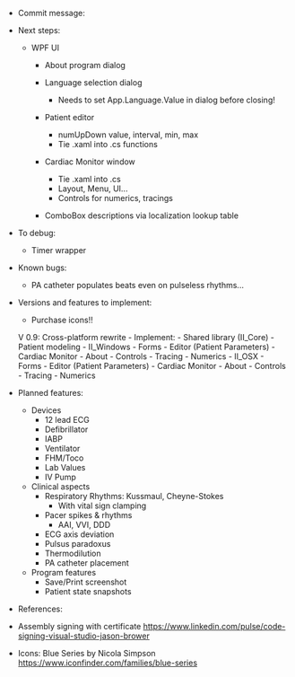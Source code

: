 ﻿* Commit message:



* Next steps:
	- WPF UI
		- About program dialog
		- Language selection dialog
			- Needs to set App.Language.Value in dialog before closing!
		- Patient editor
			- numUpDown value, interval, min, max
			- Tie .xaml into .cs functions
		- Cardiac Monitor window
			- Tie .xaml into .cs
			- Layout, Menu, UI...
			- Controls for numerics, tracings

		- ComboBox descriptions via localization lookup table



* To debug:
	- Timer wrapper
* Known bugs:
	- PA catheter populates beats even on pulseless rhythms...



* Versions and features to implement:

	* Purchase icons!!

	V 0.9: Cross-platform rewrite
		- Implement:
			- Shared library (II_Core)
				- Patient modeling
			- II_Windows
				- Forms
					- Editor (Patient Parameters)
					- Cardiac Monitor
					- About
				- Controls
					- Tracing
					- Numerics
			- II_OSX
				- Forms
					- Editor (Patient Parameters)
					- Cardiac Monitor
					- About
				- Controls
					- Tracing
					- Numerics



* Planned features:
	- Devices
		- 12 lead ECG
		- Defibrillator
		- IABP
		- Ventilator
		- FHM/Toco
		- Lab Values
		- IV Pump
	- Clinical aspects
		- Respiratory Rhythms: Kussmaul, Cheyne-Stokes
			- With vital sign clamping
		- Pacer spikes & rhythms
			- AAI, VVI, DDD
		- ECG axis deviation
		- Pulsus paradoxus
		- Thermodilution
		- PA catheter placement
	- Program features
		- Save/Print screenshot
		- Patient state snapshots



* References:
- Assembly signing with certificate
	https://www.linkedin.com/pulse/code-signing-visual-studio-jason-brower

- Icons: Blue Series by Nicola Simpson
	https://www.iconfinder.com/families/blue-series